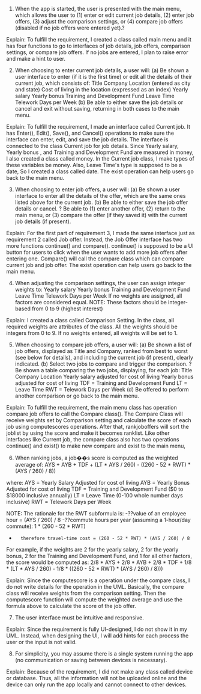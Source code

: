 1. When the app is started, the user is presented with the main menu, which allows the user to (1) enter or edit current job details, (2) enter job offers, (3) adjust the comparison settings, or (4) compare job offers (disabled if no job offers were entered yet).?

Explain:
To fulfill the requirement, I created a class called main menu and it has four functions to go to interfaces of job details, job offers, comparison settings, or compare job offers. If no jobs are entered, I plan to raise error and make a hint to user.

2. When choosing to enter current job details, a user will:
(a) Be shown a user interface to enter (if it is the first time) or edit all the details of their current job, which consists of:
Title
Company
Location (entered as city and state)
Cost of living in the location (expressed as an index)
Yearly salary 
Yearly bonus 
Training and Development Fund
Leave Time
Telework Days per Week
(b) Be able to either save the job details or cancel and exit without saving, returning in both cases to the main menu.

Explain:
To fulfill the requirement, I made an interface called Current job. It has Enter(), Edit(), Save(), and Cancel() operations to make sure the interface can enter, edit, and save the job details. The interface is connected to the class Current job for job details. Since Yearly salary, Yearly bonus , and Training and Development Fund are measured in money, I also created a class called money. In the Current job class, I make types of these variables be money. Also, Leave Time's type is supposed to be a date, So I created a class called date. The exist operation can help users go back to the main menu.

3. When choosing to enter job offers, a user will:
(a) Be shown a user interface to enter all the details of the offer, which are the same ones listed above for the current job.
(b) Be able to either save the job offer details or cancel.
   ? Be able to (1) enter another offer, (2) return to the main menu, or (3) compare the offer (if they saved it) with the current job details (if present).

Explain:
For the first part of requirement 3, I made the same interface just as requirement 2 called Job offer. Instead, the Job Offer interface has two more functions continue() and compare(). continue() is supposed to be a UI button for users to click when the user wants to add more job offers after entering one. Compare() will call the compare class which can compare current job and job offer. The exist operation can help users go back to the main menu.


4. When adjusting the comparison settings, the user can assign integer weights to:
Yearly salary
Yearly bonus
Training and Development Fund
Leave Time
Telework Days per Week
If no weights are assigned, all factors are considered equal.
NOTE: These factors should be integer-based from 0  to 9 (highest interest)

Explain:
I created a class called Comparison Setting. In the class, all required weights are attributes of the class. All the weights should be integers from 0 to 9. If no weights entered, all weights will be set to 1.

5. When choosing to compare job offers, a user will:
(a) Be shown a list of job offers, displayed as Title and Company, ranked from best to worst (see below for details), and including the current job (if present), clearly indicated.
(b) Select two jobs to compare and trigger the comparison.
? Be shown a table comparing the two jobs, displaying, for each job:
Title
Company
Location 
Yearly salary adjusted for cost of living
Yearly bonus adjusted for cost of living
TDF = Training and Development Fund
LT = Leave Time 
RWT = Telework Days per Week 
      (d) Be offered to perform another comparison or go back to the main menu.

Explain:
To fulfill the requirement, the main menu class has operation compare job offers to call the Compare class(). The Compare Class will receive weights set by Comparison setting and calculate the score of each job using computescores operations. After that, rankjoboffers will sort the joblist by using the score and make it becomes ranklist. Like other interfaces like Current job, the compare class also has two operations continue() and exist() to make new compare and exist to the main menu,

6. When ranking jobs, a job��s score is computed as the weighted average of:
AYS + AYB + TDF + (LT * AYS / 260) - ((260 - 52 * RWT) * (AYS / 260) / 8))

where:
AYS = Yearly Salary Adjusted for cost of living
AYB = Yearly Bonus Adjusted for cost of living
TDF = Training and Development Fund  ($0 to $18000 inclusive annually)
LT = Leave Time  (0-100 whole number days inclusive)
RWT = Telework Days per Week 

NOTE: The rationale for the RWT subformula is:
-??value of an employee hour = (AYS / 260) / 8
-??commute hours per year (assuming a 1-hour/day commute):
                              1 * (260 - 52 * RWT)
-       therefore travel-time cost = (260 - 52 * RWT) * (AYS / 260) / 8
For example, if the weights are 2 for the yearly salary, 2 for the yearly bonus, 2 for the Training and Development Fund, and 1 for all other factors, the score would be computed as:
2/8 * AYS + 2/8 * AYB + 2/8 * TDF + 1/8 * (LT * AYS / 260) - 1/8 * ((260 - 52 * RWT) * (AYS / 260) / 8)))

Explain:
Since the computescore is a operation under the compare class, I do not write details for the operation in the UML. Basically, the compare class will receive weights from the comparison setting. Then the computescore function will compute the weighted average and use the formula above to calculate the score of the job offer.

7. The user interface must be intuitive and responsive.

Explain:
Since the requirement is fully UI-designed, I do not show it in my UML. Instead, when designing the UI, I will add hints for each process the user or the input is not valid.

8. For simplicity, you may assume there is a single system running the app (no communication or saving between devices is necessary).

Explain:
Because of the requirement, I did not make any class called device or database. Thus, all the information will not be uploaded online and the device can only run the app locally and cannot connect to other devices.

